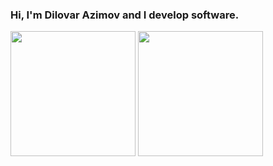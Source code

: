 ### Hi, I'm Dilovar Azimov and I develop software.
<p>
  <img src="https://github-readme-stats-d8fi.vercel.app/api?username=dilovar-91&show_icons=true&count_private=true&include_all_commits=true" style="height:200px;" />
  <img src="https://github-readme-stats-d8fi.vercel.app/api/top-langs/?username=dilovar-91&layout=donut" style="height:200px;" />
</p>



